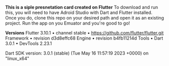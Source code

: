 **This is a siple presnetation card created on Flutter**
To download and run this, you will need to have Adroid Studio with Dart and Flutter installed.
Once you do, clone this repo on your desired path and open it as an existing project.
Run the app on you Emuator and you're good to go!


**Versions**
Flutter 3.10.1 • channel stable • https://github.com/flutter/flutter.git
Framework • revision d3d8effc68
Engine • revision b4fb11214d
Tools • Dart 3.0.1 • DevTools 2.23.1

Dart SDK version: 3.0.1 (stable) (Tue May 16 11:57:19 2023 +0000) on "linux_x64"


